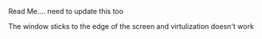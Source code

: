 Read Me.... need to update this too

The window sticks to the edge of the screen and virtulization doesn't work 